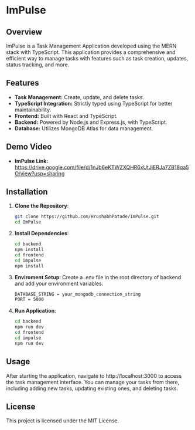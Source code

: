 # ImPulse

## Overview

ImPulse is a Task Management Application developed using the MERN stack with TypeScript. This application provides a comprehensive and efficient way to manage tasks with features such as task creation, updates, status tracking, and more.

## Features

- **Task Management:** Create, update, and delete tasks.
- **TypeScript Integration:** Strictly typed using TypeScript for better maintainability.
- **Frontend:** Built with React and TypeScript.
- **Backend:** Powered by Node.js and Express.js, with TypeScript.
- **Database:** Utilizes MongoDB Atlas for data management.

## Demo Video

- **ImPulse Link:** https://drive.google.com/file/d/1nJb6eKTWZXQHR6xUtJjERJa7ZB18qa5O/view?usp=sharing

## Installation

1. **Clone the Repository**:

   ```sh
   git clone https://github.com/HrushabhPatade/ImPulse.git
   cd ImPulse
   ```

2. **Install Dependencies**:

   ```sh
   cd backend
   npm install
   cd frontend
   cd impulse
   npm install
   ```

3. **Enviroment Setup**:
   Create a .env file in the root directory of backend and add your environment variables.

   ```sh
   DATABASE_STRING = your_mongodb_connection_string
   PORT = 5000
   ```

4. **Run Application**:

   ```sh
   cd backend
   npm run dev
   cd frontend
   cd impulse
   npm run dev
   ```

## Usage

After starting the application, navigate to http://localhost:3000 to access the task management interface. You can manage your tasks from there, including adding new tasks, updating existing ones, and deleting tasks.

## License

This project is licensed under the MIT License.

